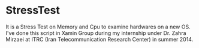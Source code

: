 # StressTest
It is a Stress Test on Memory and Cpu to examine hardwares on a new OS.
I've done this script in Xamin Group during my internship under Dr. Zahra Mirzaei at ITRC (Iran Telecommunication Research Center) in summer 2014.
